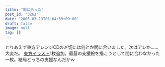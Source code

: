 ```yaml
---
title: "間に合った"
post_id: "3262"
date: "2005-03-13T01:04:59+09:00"
draft: false
image: null
tag: []
---
```



とりあえず東方アレンジCDの〆切には何とか間に合いました。次はアレか……大変だ。 [東方イラスト](/3261)1枚追加。最萠の支援絵を描こうとして間に合わなかった一枚。結局どっちの支援なんだかｗ
